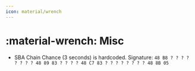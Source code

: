 ```yaml
---
icon: material/wrench
---
```


# :material-wrench: Misc

* SBA Chain Chance (3 seconds) is hardcoded. Signature: `48 B8 ? ? ? ? ? ? ? ? 48 89 83 ? ? ? ? 48 C7 83 ? ? ? ? ? ? ? ? 48 8B 05`